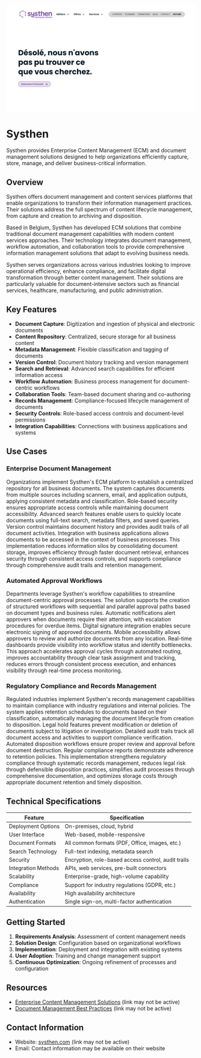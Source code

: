 ![Systhen](assets\systhen.png)

# Systhen

Systhen provides Enterprise Content Management (ECM) and document management solutions designed to help organizations efficiently capture, store, manage, and deliver business-critical information.

## Overview

Systhen offers document management and content services platforms that enable organizations to transform their information management practices. Their solutions address the full spectrum of content lifecycle management, from capture and creation to archiving and disposition.

Based in Belgium, Systhen has developed ECM solutions that combine traditional document management capabilities with modern content services approaches. Their technology integrates document management, workflow automation, and collaboration tools to provide comprehensive information management solutions that adapt to evolving business needs.

Systhen serves organizations across various industries looking to improve operational efficiency, enhance compliance, and facilitate digital transformation through better content management. Their solutions are particularly valuable for document-intensive sectors such as financial services, healthcare, manufacturing, and public administration.

## Key Features

- **Document Capture**: Digitization and ingestion of physical and electronic documents
- **Content Repository**: Centralized, secure storage for all business content
- **Metadata Management**: Flexible classification and tagging of documents
- **Version Control**: Document history tracking and version management
- **Search and Retrieval**: Advanced search capabilities for efficient information access
- **Workflow Automation**: Business process management for document-centric workflows
- **Collaboration Tools**: Team-based document sharing and co-authoring
- **Records Management**: Compliance-focused lifecycle management of documents
- **Security Controls**: Role-based access controls and document-level permissions
- **Integration Capabilities**: Connections with business applications and systems

## Use Cases

### Enterprise Document Management

Organizations implement Systhen's ECM platform to establish a centralized repository for all business documents. The system captures documents from multiple sources including scanners, email, and application outputs, applying consistent metadata and classification. Role-based security ensures appropriate access controls while maintaining document accessibility. Advanced search features enable users to quickly locate documents using full-text search, metadata filters, and saved queries. Version control maintains document history and provides audit trails of all document activities. Integration with business applications allows documents to be accessed in the context of business processes. This implementation reduces information silos by consolidating document storage, improves efficiency through faster document retrieval, enhances security through consistent access controls, and supports compliance through comprehensive audit trails and retention management.

### Automated Approval Workflows

Departments leverage Systhen's workflow capabilities to streamline document-centric approval processes. The solution supports the creation of structured workflows with sequential and parallel approval paths based on document types and business rules. Automatic notifications alert approvers when documents require their attention, with escalation procedures for overdue items. Digital signature integration enables secure electronic signing of approved documents. Mobile accessibility allows approvers to review and authorize documents from any location. Real-time dashboards provide visibility into workflow status and identify bottlenecks. This approach accelerates approval cycles through automated routing, improves accountability through clear task assignment and tracking, reduces errors through consistent process execution, and enhances visibility through real-time process monitoring.

### Regulatory Compliance and Records Management

Regulated industries implement Systhen's records management capabilities to maintain compliance with industry regulations and internal policies. The system applies retention schedules to documents based on their classification, automatically managing the document lifecycle from creation to disposition. Legal hold features prevent modification or deletion of documents subject to litigation or investigation. Detailed audit trails track all document access and activities to support compliance verification. Automated disposition workflows ensure proper review and approval before document destruction. Regular compliance reports demonstrate adherence to retention policies. This implementation strengthens regulatory compliance through systematic records management, reduces legal risk through defensible disposition practices, simplifies audit processes through comprehensive documentation, and optimizes storage costs through appropriate document retention and timely disposition.

## Technical Specifications

| Feature | Specification |
|---------|---------------|
| Deployment Options | On-premises, cloud, hybrid |
| User Interface | Web-based, mobile-responsive |
| Document Formats | All common formats (PDF, Office, images, etc.) |
| Search Technology | Full-text indexing, metadata search |
| Security | Encryption, role-based access control, audit trails |
| Integration Methods | APIs, web services, pre-built connectors |
| Scalability | Enterprise-grade, high-volume capability |
| Compliance | Support for industry regulations (GDPR, etc.) |
| Availability | High availability architecture |
| Authentication | Single sign-on, multi-factor authentication |

## Getting Started

1. **Requirements Analysis**: Assessment of content management needs
2. **Solution Design**: Configuration based on organizational workflows
3. **Implementation**: Deployment and integration with existing systems
4. **User Adoption**: Training and change management support
5. **Continuous Optimization**: Ongoing refinement of processes and configuration

## Resources

- [Enterprise Content Management Solutions](https://www.systhen.com/solutions) (link may not be active)
- [Document Management Best Practices](https://www.systhen.com/resources) (link may not be active)

## Contact Information

- Website: [systhen.com](https://www.systhen.com/) (link may not be active)
- Email: Contact information may be available on their website
